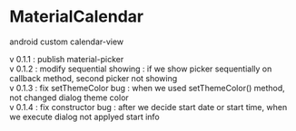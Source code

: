 # MaterialCalendar
android custom calendar-view

v 0.1.1 : publish material-picker<br />
v 0.1.2 : modify sequential showing : if we show picker sequentially on callback method, second picker not showing <br />
v 0.1.3 : fix setThemeColor bug : when we used setThemeColor() method, not changed dialog theme color<br />
v 0.1.4 : fix constructor bug : after we decide start date or start time, when we execute dialog not applyed start info 
